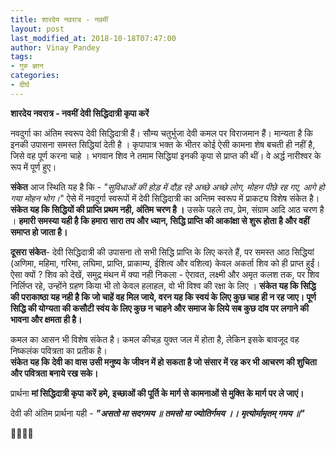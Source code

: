 ```yaml
---
title: शारदेय नवरात्र - नवमीं
layout: post
last_modified_at: 2018-10-18T07:47:00
author: Vinay Pandey
tags:
- गुरु ज्ञान
categories:
- दीर्घ
---
```

**शारदेय नवरात्र - नवमीं**
**देवी सिद्धिदात्री कृपा करें**

नवदुर्गा का अंतिम स्वरूप  देवी सिद्धिदात्री हैं। सौम्य चतुर्भुजा देवी कमल पर विराजमान हैं। मान्यता है कि इनकी उपासना समस्त सिद्धियां देती है । कृपापात्र भक्त के भीतर कोई ऐसी कामना शेष बचती ही नहीं है, जिसे वह पूर्ण करना चाहे । भगवान शिव ने तमाम सिद्धियां इनकी कृपा से  प्राप्त की थीं।  वे अर्द्ध नारीश्वर के रूप में पूर्ण हुए।

**संकेत** 
आज स्थिति यह है कि - 
*"सुविधाओं की होड़ में दौड़ रहे अच्छे अच्छे लोग,*
*मोहन पीछे रह गए, आगे हो गया मोहन भोग।*"
ऐसे में नवदुर्गा स्वरूपों में देवी सिद्धिदात्री का अन्तिम स्वरूप में प्राकट्य विशेष संकेत है। **संकेत यह कि सिद्धियों की प्राप्ति प्रथम नही, अंतिम चरण है ।** उसके पहले तप, प्रेम, संग्राम आदि आठ चरण है । **हमारी समस्या यही है कि हमारा सारा तप और ध्यान, सिद्धि प्राप्ति की आकांक्षा से शुरू होता है और वहीं समाप्त हो जाता है।** 

**दूसरा संकेत**-  देवी  सिद्धिदात्री की उपासना तो सभी सिद्धि प्राप्ति के लिए करते हैं, पर समस्त आठ सिद्धियां (अणिमा, महिमा, गरिमा, लघिमा, प्राप्ति, प्राकाम्य, ईशित्व और वशित्व) केवल अकर्ता शिव को ही प्राप्त हुईं।  ऐसा क्यों ? 
शिव को देखें, समुद्र मंथन में क्या नही निकला - ऐरावत, लक्ष्मी और अमृत कलश तक, पर शिव निर्लिप्त रहे, उन्होंने ग्रहण किया भी तो केवल हलाहल, वो भी विश्व की रक्षा के लिए । 
**संकेत यह कि सिद्धि की पराकाष्ठा यह नही है कि जो चाहें वह मिल जाये, वरन यह कि स्वयं के लिए कुछ चाह ही न रह जाए। पूर्ण सिद्धि की योग्यता की कसौटी स्वंय के लिए कुछ न चाहने और समाज के लिये सब कुछ दांव पर लगाने की भावना और क्षमता ही है।**

 कमल का आसन भी विशेष संकेत है। कमल कीचड़ युक्त जल में होता है, लेकिन इसके बावजूद वह निष्कलंक पवित्रता का प्रतीक है।  
**संकेत यह कि देवी का वास उसी मनुष्य के जीवन में हो सकता है जो संसार में रह कर भी आचरण की शुचिता और पवित्रता बनाये रख सके।**

प्रार्थना
**मां सिद्धिदात्री कृपा करें**
**हमे,  इच्छाओं की पूर्ति के मार्ग से कामनाओं से मुक्ति के मार्ग पर ले जाएं।**

देवी की अंतिम प्रार्थना यही -
***"असतो मा सदगमय ॥***
***तमसो मा ज्योतिर्गमय ।।***
***मृत्योर्मामृतम् गमय ॥"***

🙏🌷🌷🙏


